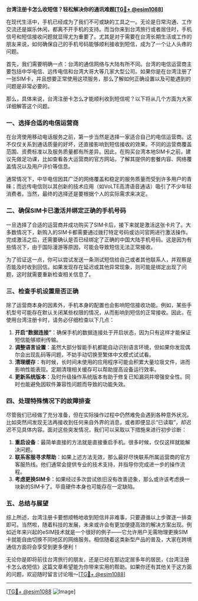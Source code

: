 **台湾注册卡怎么收短信？轻松解决你的通讯难题[[TG💪+ @esim1088](https://t.me/s/esim1088)]**

在现代生活中，手机已经成为了我们不可或缺的工具之一。无论是日常沟通、工作交流还是娱乐休闲，都离不开手机的支持。而当你来到台湾旅行或者居住时，手机信号和短信接收问题就显得尤为重要了。尤其是对于需要在台湾长期生活或工作的朋友来说，如何确保自己的手机号码能够顺利接收到短信，成为了一个让人头疼的问题。

首先，我们需要明确一点：台湾的通信网络与大陆有所不同。台湾的电信运营商主要包括中华电信、远传电信和台湾大哥大等几家大型公司。如果你是在台湾注册了一张SIM卡，并且想要正常使用这项服务，那么了解如何正确设置以及可能遇到的问题是非常必要的。

那么，具体来说，台湾注册卡怎么才能顺利收到短信呢？以下将从几个方面为大家详细解答这个问题。

### **一、选择合适的电信运营商**

在台湾使用移动电话服务之前，第一步当然是选择一家适合自己的电信运营商。这不仅仅关系到通话质量的好坏，还直接影响到短信接收的效果。不同的运营商覆盖范围、资费标准以及服务质量都有所差异。因此，在购买台湾本地SIM卡之前，建议先做足功课，比如查看各大运营商的官方网站，了解其提供的套餐内容、网络覆盖情况以及用户评价等信息。

通常情况下，中华电信因其广泛的网络覆盖和稳定的服务质量而受到许多用户的青睐；而远传电信则以其创新的技术应用（如VoLTE高清语音通话）吸引了不少年轻消费者。当然，最终的选择还是要根据个人的实际需求来决定。

### **二、确保SIM卡已激活并绑定正确的手机号码**

一旦选择了合适的运营商并成功购买了SIM卡后，接下来就是激活这张卡片了。大多数情况下，新购入的SIM卡都需要通过拨打特定号码或访问官网进行激活操作。完成激活之后，还需要确认是否已经绑定了正确的中国大陆手机号码。这是因为有些情况下，由于国际漫游等原因，可能会导致短信无法正常接收。

为了验证这一点，你可以尝试发送一条测试短信给自己或者其他联系人，并观察是否能及时收到回信。如果发现存在延迟或其他异常现象，则可能是绑定出现了问题，这时就需要重新检查相关信息了。

### **三、检查手机设置是否正确**

除了运营商本身的因素外，手机本身的配置也会影响短信接收功能。例如，某些手机型号可能存在默认关闭某些权限的情况，从而影响到短信的正常接收。因此，在使用台湾注册卡时，请务必仔细检查以下几点：

1. **开启“数据连接”**：确保手机的数据连接处于开启状态，因为只有这样才能保证短信能够顺利传输。
2. **调整语言设置**：虽然大部分智能手机都能自动识别语言环境，但如果你发现偶尔会出现乱码等问题，不妨手动切换至繁体中文模式试试看。
3. **清理缓存**：有时候，长时间未使用的应用程序可能会积累大量垃圾文件，进而影响性能表现。定期清理相关缓存可以帮助提高设备运行效率。
4. **更新系统版本**：及时升级操作系统版本有助于修复已知漏洞并增强安全性。同时也能避免因软件兼容性问题而导致的功能失效。

### **四、处理特殊情况下的故障排查**

尽管我们已经做了充分准备，但在实际操作过程中仍然难免会遇到各种意外状况。比如突然间发现无法再接收到任何来自外界的消息，或者即便显示“已读取”，却迟迟不见具体内容。面对这些突发情况，我们可以采取以下措施来进行初步诊断：

1. **重启设备**：最简单直接的方法就是直接重启手机。很多时候，仅仅这样就能解决问题。
2. **联系客服寻求帮助**：如果上述方法无效，那么最好尽快联系所属运营商的官方客服热线。他们通常会提供专业的技术支持，并指导你完成进一步的操作流程。
3. **考虑更换SIM卡**：如果经过多次尝试依旧没有改善迹象，那么或许该考虑换一块新的SIM卡了。毕竟硬件本身也可能存在一定缺陷。

### **五、总结与展望**

综上所述，台湾注册卡要想顺畅地收到短信并非难事，只要遵循以上步骤逐一排查即可。当然啦，随着科技的发展，未来或许会有更加便捷高效的解决方案出现。例如近年来兴起的eSIM技术就是一个很好的例子——它允许用户无需物理更换SIM卡就能自由切换不同地区的网络服务。相信随着这类新型产品的普及，大家在跨境通信方面将会享受到更多便利！

无论你是即将前往台湾旅行的朋友，还是已经在那边定居多年的居民，《台湾注册卡怎么收短信》这篇文章希望能为你带来实用的帮助。如果你还有其他关于这方面的问题，欢迎随时留言讨论哦～[[TG💪+ @esim1088](https://t.me/s/esim1088)]

---

[[TG💪+ @esim1088](https://t.me/s/esim1088) ![Image](https://i.postimg.cc/4NQfJmqS/Snipaste-2025-05-13-00-14-12.png)]